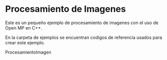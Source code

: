 # Procesamiento de Imagenes
Este es un pequeño ejemplo de procesamiento de imagenes con el uso de Open MP en C++.

En la carpeta de ejemplos se encuentran codigos de referencia usados para crear este ejemplo.

ProcesamientoImagen